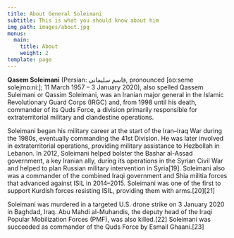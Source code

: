 ```yaml
---
title: About General Soleimani
subtitle: This is what you should know about him
img_path: images/about.jpg
menus:
  main:
    title: About
    weight: 2
template: page
---
```


**Qasem Soleimani** (Persian: قاسم سلیمانی‎, pronounced [ɢɒːseme solejmɒːniː]; 11 March 1957 – 3 January 2020), also spelled Qassem Suleimani or Qassim Soleimani, was an Iranian major general in the Islamic Revolutionary Guard Corps (IRGC) and, from 1998 until his death, commander of its Quds Force, a division primarily responsible for extraterritorial military and clandestine operations.

Soleimani began his military career at the start of the Iran–Iraq War during the 1980s, eventually commanding the 41st Division. He was later involved in extraterritorial operations, providing military assistance to Hezbollah in Lebanon. In 2012, Soleimani helped bolster the Bashar al-Assad government, a key Iranian ally, during its operations in the Syrian Civil War and helped to plan Russian military intervention in Syria[19]. Soleimani also was a commander of the combined Iraqi government and Shia militia forces that advanced against ISIL in 2014–2015. Soleimani was one of the first to support Kurdish forces resisting ISIL, providing them with arms.[20][21]

Soleimani was murdered in a targeted U.S. drone strike on 3 January 2020 in Baghdad, Iraq. Abu Mahdi al-Muhandis, the deputy head of the Iraqi Popular Mobilization Forces (PMF), was also killed.[22] Soleimani was succeeded as commander of the Quds Force by Esmail Ghaani.[23]
